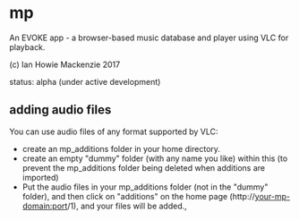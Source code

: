 mp
==

An EVOKE app - a browser-based music database and player using VLC for playback.

(c) Ian Howie Mackenzie 2017

status: alpha (under active development)

adding audio files
--
You can use audio files of any format supported by VLC:
- create an mp_additions folder in your home directory.
- create an empty "dummy" folder (with any name you like) within this (to prevent the mp_additions folder being deleted when additions are imported)
- Put the audio files in your mp_additions folder (not in the "dummy" folder), and then click on "additions" on the home page (http://<your-mp-domain:port>/1), and your files will be added.,